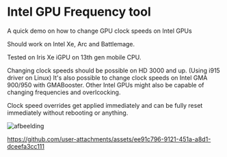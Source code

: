 # Intel GPU Frequency tool

A quick demo on how to change GPU clock speeds on Intel GPUs

Should work on Intel Xe, Arc and Battlemage.

Tested on Iris Xe iGPU on 13th gen mobile CPU.

Changing clock speeds should be possible on HD 3000 and up. (Using i915 driver on Linux)
It's also possible to change clock speeds on Intel GMA 900/950 with GMABooster. Other Intel GPUs might also be capable of changing frequencies and overlcocking.

Clock speed overrides get applied immediately and can be fully reset immediately without rebooting or anything.

![afbeelding](https://github.com/user-attachments/assets/efb53ba7-0335-4e31-8cbf-77f2892d7874)


https://github.com/user-attachments/assets/ee91c796-9121-451a-a8d1-dceefa3cc111

